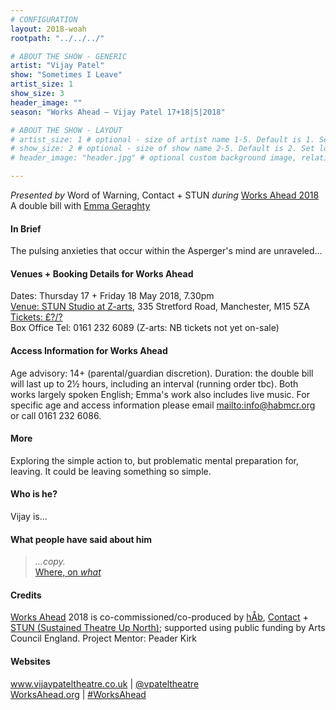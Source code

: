 ```yaml
---
# CONFIGURATION
layout: 2018-woah
rootpath: "../../../"

# ABOUT THE SHOW - GENERIC
artist: "Vijay Patel"
show: "Sometimes I Leave"
artist_size: 1
show_size: 3
header_image: ""
season: "Works Ahead — Vijay Patel 17+18|5|2018"

# ABOUT THE SHOW - LAYOUT
# artist_size: 1 # optional - size of artist name 1-5. Default is 1. Set longer names to lower values
# show_size: 2 # optional - size of show name 2-5. Default is 2. Set longer names to lower values
# header_image: "header.jpg" # optional custom background image, relative to current page

---
```

*Presented by* Word of Warning, Contact + STUN *during* [Works Ahead 2018](/current/2018-worksahead)<br>A double bill with [Emma Geraghty](/current/2018-worksahead/geraghty)      
         
#### In Brief                      
The pulsing anxieties that occur within the Asperger's mind are unraveled…          
               
#### Venues + Booking Details for Works Ahead        
Dates: Thursday 17 + Friday 18 May 2018, 7.30pm          
<a href="" target="_blank">Venue: STUN Studio at Z-arts</a>, 335 Stretford Road, Manchester, M15 5ZA         
<a href="http://" target="_blank">Tickets: £?/?</a>          
Box Office Tel: 0161 232 6089 (Z-arts: NB tickets not yet on-sale)         
        
#### Access Information for Works Ahead           
Age advisory: 14+ (parental/guardian discretion). Duration: the double bill will last up to 2½ hours, including an interval (running order tbc). Both works largely spoken English; Emma's work also includes live music. For specific age and access information please email <mailto:info@habmcr.org> or call 0161 232 6086.        
        
#### More              
Exploring the simple action to, but problematic mental preparation for, leaving. It could be leaving something so simple.          
          
#### Who is he?             
Vijay is…        
          
#### What people have said about him         
>*…copy.*<br><a href="http://" target="_blank">Where, on *what*</a>        
           
#### Credits     
[Works Ahead](/hab/worksahead) 2018 is co-commissioned/co-produced by [hÅb](/hab), <a href="http://contactmcr.com" target="_blank">Contact</a> + <a href="http://stunlive.com" target="_blank">STUN (Sustained Theatre Up North)</a>; supported using public funding by Arts Council England. Project Mentor: Peader Kirk  
        
#### Websites         
<a href="http://www.vijaypateltheatre.co.uk" target="_blank">www.vijaypateltheatre.co.uk</a> | <a href="http://twitter.com/vpateltheatre" target="_blank">@vpateltheatre</a><br><a href="http://worksahead.org" target="_blank">WorksAhead.org</a> | <a href="http://twitter.com/hashtag/WorksAhead" target="_blank">#WorksAhead</a>
